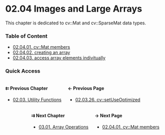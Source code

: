 # 02.04 Images and Large Arrays

This chapter is dedicated to cv::Mat and cv::SparseMat data types.

### Table of Content

* [02.04.01. cv::Mat members](./01.mat.md)
* [02.04.02. creating an array](./02.create_mat.md)
* [02.04.03. access array elements indivitually](./03.access_mat.md)

### Quick Access

<div class="previous_chapter" style="float:left">

#### &#8647; Previous Chapter

* [02.03. Utility Functions](./../../02.data_types/03.utility_functions/00.README.md)
</div>

<div class="previous_page" style="float:left;margin-left:20px;margin-right:20px">

#### &#8592; Previous Page

* [02.03.26. cv::setUseOptimized](./../../02.data_types/03.utility_functions/26.setuseoptimized.md)

</div>
<div class="next_page" style="float:right;margin-left:20px;margin-right:20px">

#### &#8594; Next Page

* [02.04.01. cv::Mat members](./../../02.data_types/04.images/01.mat.md)

</div>
<div class="next_chapter" style="float:right">

#### &#8649; Next Chapter

* [03.01. Array Operations](./../../03.operations/01.arrays/00.README.md)

</div>
